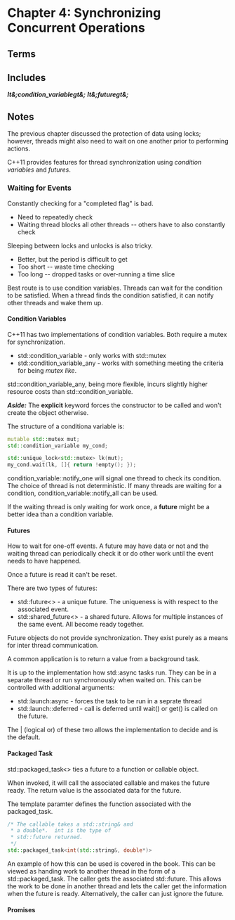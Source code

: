 # Chapter 4: Synchronizing Concurrent Operations 

## Terms

## Includes

***lt&;condition_variablegt&;***
***lt&;futuregt&;***

## Notes

The previous chapter discussed the protection of data 
using locks; however, threads might also need to 
wait on one another prior to performing actions.

C++11 provides features for thread synchronization using
*condition variables* and *futures*.

### Waiting for Events

Constantly checking for a "completed flag" is bad.
* Need to repeatedly check
* Waiting thread blocks all other threads -- others have
to also constantly check

Sleeping between locks and unlocks is also tricky.
* Better, but the period is difficult to get
* Too short -- waste time checking
* Too long -- dropped tasks or over-running a time slice

Best route is to use condition variables.  Threads can
wait for the condition to be satisfied.  When a thread 
finds the condition satisfied, it can notify other threads
and wake them up.

#### Condition Variables

C++11 has two implementations of condition variables.
Both require a mutex for synchronization. 
* std::condition_variable - only works with std::mutex
* std::condition_variable_any - works with something meeting
the criteria for being *mutex like*.

std::condition_variable_any, being more flexible, incurs 
slightly higher resource costs than std::condition_variable.

***Aside:*** The **explicit** keyword forces the constructor
to be called and won't create the object otherwise.

The structure of a conditiona variable is:

```c++
mutable std::mutex mut;
std::condition_variable my_cond;

std::unique_lock<std::mutex> lk(mut);
my_cond.wait(lk, []{ return !empty(); });
```

condition_variable::notify_one will signal one thread to
check its condition.  The choice of thread is not 
deterministic.  If many threads are waiting for a condition,
condition_variable::notify_all can be used.

If the waiting thread is only waiting for work once, a 
**future** might be a better idea than a condition 
variable.

#### Futures
How to wait for one-off events. A future may have data
or not and the waiting thread can periodically check it
or do other work until the event needs to have happened.

Once a future is read it can't be reset.

There are two types of futures:
* std::future<> - a unique future.  The uniqueness is 
with respect to the associated event.
* std::shared_future<> - a shared future.  Allows for 
multiple instances of the same event.  All become
ready together.

Future objects do not provide synchronization.  They
exist purely as a means for inter thread communication.

A common application is to return a value from a 
background task.

It is up to the implementation how std::async tasks
run.  They can be in a separate thread or run
synchronously when waited on. This can be controlled
with additional arguments:
* std::launch:async - forces the task to be run in a
seprate thread
* std::launch::deferred - call is deferred until 
wait() or get() is called on the future.

The | (logical or) of these two allows the 
implementation to decide and is the default.

#### Packaged Task
std::packaged_task<> ties a future to a function 
or callable object.

When invoked, it will call the associated callable
and makes the future ready.  The return value is
the associated data for the future.

The template paramter defines the function 
associated with the packaged_task.

```c++
/* The callable takes a std::string& and
 * a double*.  int is the type of 
 * std::future returned.
 */
std::packaged_task<int(std::string&, double*)>
```

An example of how this can be used is covered in the
book.  This can be viewed as handing work to another
thread in the form of a std::packaged_task.  The 
caller gets the associated std::future.  This allows
the work to be done in another thread and lets the
caller get the information when the future is ready.
Alternatively, the caller can just ignore the future.

#### Promises
